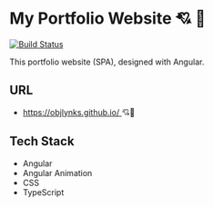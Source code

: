 # My Portfolio Website :cupid: :sparkling_heart:

[![Build Status](https://travis-ci.org/objlynks/objlynks.github.io.svg?branch=development)](https://travis-ci.org/objlynks/objlynks.github.io)

This portfolio website (SPA), designed with Angular.

## URL

* [https://objlynks.github.io/ ](https://objlynks.github.io/) :cupid::sparkling_heart:

## Tech Stack
- Angular 
- Angular Animation 
- CSS 
- TypeScript
